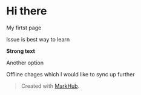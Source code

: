 # Hi there

My firtst page

Issue is best way to learn

**Strong text**

Another option

Offline chages which I would like to sync up further


> Created with [MarkHub](http://markhub.io/).
<!--markhub_data:
eyJoaXN0b3J5IjpbLTIwOTIxNTEzODYsLTExMjQ4NzM0NDMsLT
E5MDQzMzcwMCwxNzY2MzA1NTk4LDEwMzE2NjU4ODIsLTQyMDI2
ODg5N119
-->